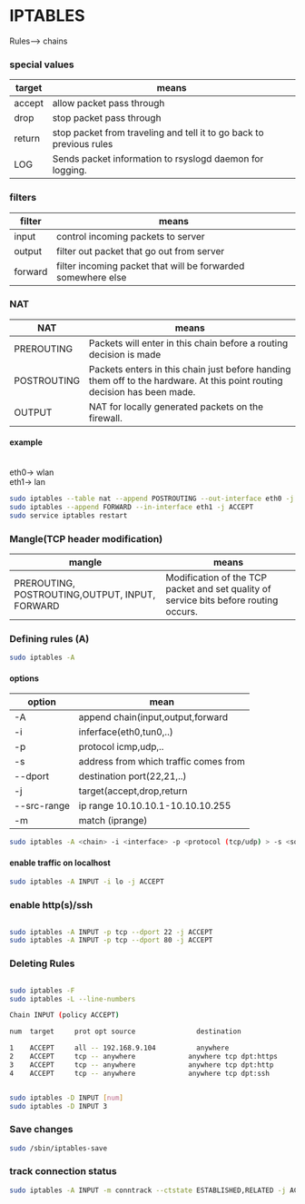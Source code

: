 # IPTABLES
Rules--> chains

### special values

|target|means|
|-------|------|
|accept|allow packet pass through|
|drop|stop packet pass through|
|return|stop packet from traveling and tell it to go back to previous rules|
|LOG|Sends packet information to rsyslogd daemon for logging.|


### filters
|filter|means|
|----|----|
|input|control incoming packets to server|
|output|filter out packet that go out from server|
|forward|filter incoming packet that will be forwarded somewhere else|


### NAT 

|NAT|means|
|---|--|
|PREROUTING|Packets will enter in this chain before a routing decision is made|
|POSTROUTING|Packets enters in this chain just before handing them off to the hardware. At this point routing decision has been made.|
|OUTPUT|NAT for locally generated packets on the firewall.|



#### example

<br>eth0-> wlan
<br>eth1-> lan
```bash
sudo iptables --table nat --append POSTROUTING --out-interface eth0 -j MASQUERADE
sudo iptables --append FORWARD --in-interface eth1 -j ACCEPT
sudo service iptables restart
```

### Mangle(TCP header modification)

|mangle|means|
|-|-|
|PREROUTING, POSTROUTING,OUTPUT, INPUT, FORWARD|Modification of the TCP packet and set quality of service bits before routing occurs.|

### Defining rules (A)
```bash
sudo iptables -A
```

#### options
|option|mean|
|----|---|
|-A|append chain(input,output,forward|
|-i|inferface(eth0,tun0,..)|
|-p|protocol icmp,udp,..|
|-s|address from which traffic comes from|
|--dport|destination port(22,21,..)|
|-j|target(accept,drop,return|
|--src-range|ip range 10.10.10.1-10.10.10.255|
|-m|match (iprange)|


```bash
sudo iptables -A <chain> -i <interface> -p <protocol (tcp/udp) > -s <source> --dport <port no.>  -j <target>
```

#### enable traffic on localhost
```bash
sudo iptables -A INPUT -i lo -j ACCEPT
```

### enable http(s)/ssh
```bash

sudo iptables -A INPUT -p tcp --dport 22 -j ACCEPT
sudo iptables -A INPUT -p tcp --dport 80 -j ACCEPT

```


### Deleting Rules

```bash

sudo iptables -F
sudo iptables -L --line-numbers

Chain INPUT (policy ACCEPT)

num  target     prot opt source               destination

1    ACCEPT     all -- 192.168.9.104          anywhere
2    ACCEPT     tcp -- anywhere             anywhere tcp dpt:https
3    ACCEPT     tcp -- anywhere             anywhere tcp dpt:http
4    ACCEPT     tcp -- anywhere             anywhere tcp dpt:ssh


sudo iptables -D INPUT [num]
sudo iptables -D INPUT 3

```

### Save changes

```bash
sudo /sbin/iptables-save
````


### track connection status
```bash
sudo iptables -A INPUT -m conntrack --ctstate ESTABLISHED,RELATED -j ACCEPT
```



